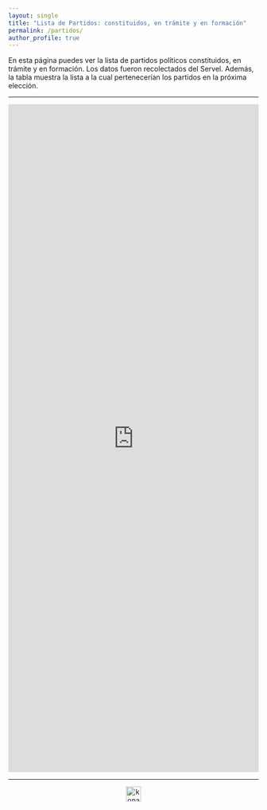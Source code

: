 ```yaml
---
layout: single
title: "Lista de Partidos: constituidos, en trámite y en formación"
permalink: /partidos/
author_profile: true
---
```



En esta página puedes ver la lista de partidos políticos constituidos, en trámite y en formación. Los datos fueron recolectados del Servel. Además, la tabla muestra la lista a la cual pertenecerían los partidos en la próxima elección.

---

<iframe title="Lista de Partidos Políticos " aria-label="chart" id="datawrapper-chart-9GnW2" src="https://datawrapper.dwcdn.net/9GnW2/18/" scrolling="no" frameborder="0" style="width: 0; min-width: 100% !important; border: none;" height="1343"></iframe><script type="text/javascript">!function(){"use strict";window.addEventListener("message",(function(a){if(void 0!==a.data["datawrapper-height"])for(var e in a.data["datawrapper-height"]){var t=document.getElementById("datawrapper-chart-"+e)||document.querySelector("iframe[src*='"+e+"']");t&&(t.style.height=a.data["datawrapper-height"][e]+"px")}}))}();
</script>

---

<!-- NES -->
<style>
.aligncenter {
    text-align: center;
}
</style>
<p class="aligncenter">
    <img src="/images/nes.png" width="30" height="30" alt="konami" />
</p>

<!-- Favicon -->
<link rel="apple-touch-icon" sizes="180x180" href="/apple-touch-icon.png">
<link rel="icon" type="image/png" sizes="32x32" href="/favicon-32x32.png">
<link rel="icon" type="image/png" sizes="16x16" href="/favicon-16x16.png">
<link rel="manifest" href="/site.webmanifest">
<link rel="mask-icon" href="/safari-pinned-tab.svg" color="#5bbad5">
<meta name="msapplication-TileColor" content="#b91d47">
<meta name="theme-color" content="#ffffff">
